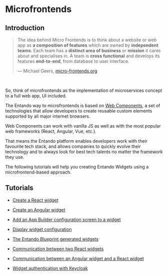 # Microfrontends

## Introduction

> The idea behind Micro Frontends is to think about a website or web app
> as **a composition of features** which are owned by **independent
> teams**. Each team has a **distinct area of business** or **mission**
> it cares about and specialises in. A team is **cross functional** and
> develops its features **end-to-end**, from database to user interface.
>
> —  Michael Geers, [micro-frontends.org](https://micro-frontends.org/)

 

So, think of microfrontends as the implementation of microservices
concept to a full web app, UI included.

The Entando way to microfrontends is based on [Web
Components](https://developer.mozilla.org/en-US/docs/Web/Web_Components),
a set of technologies that allow developers to create reusable custom
elements supported by all major internet browsers.

Web Components can work with vanilla JS as well as with the most popular
web frameworks (React, Angular, Vue, etc.).

That means the Entando platform enables developers work with their
favourite tech stack, and allows companies to quickly evolve their
technology and to always look for best tech talents no matter the
framework they use.

The following tutorials will help you creating Entando Widgets using a
microfrontend-based approach.

## Tutorials

-   [Create a React widget](create-react-microfrontend-widget.adoc)

-   [Create an Angular widget](create-angular-microfrontend-widget.adoc)

-   [Add an App Builder configuration screen to a
    widget](create-config-screen-for-appbuilder-widget)

-   [Display widget configuration](display-widget-config-data)

-   [The Entando Blueprint generated widgets](generated-widgets)

-   [Communication between two React widgets](widget-communication)

-   [Communication between an Angular widget and a React
    widget](mixed-widget-communication)

-   [Widget authentication with Keycloak](authentication.adoc)


